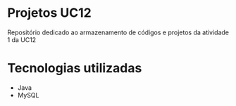 # Projetos UC12
Repositório dedicado ao armazenamento de códigos e projetos da atividade 1 da UC12

# Tecnologias utilizadas
- Java
- MySQL
